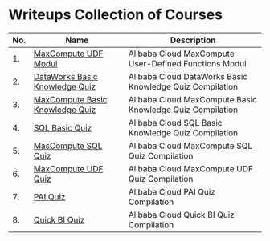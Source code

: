 # Writeups Collection of Courses
 
|No.|Name|Description|
|---|----|-----------|
|1.|[MaxCompute UDF Modul](./Alibaba-MaxCompute-UDF-Modul/README.md)|Alibaba Cloud MaxCompute User-Defined Functions Modul|
|2.|[DataWorks Basic Knowledge Quiz](./Alibaba-DataWorks-Basic-Quiz/README.md)|Alibaba Cloud DataWorks Basic Knowledge Quiz Compilation|
|3.|[MaxCompute Basic Knowledge Quiz](./Alibaba-MaxCompute-Basic-Quiz/README.md)|Alibaba Cloud MaxCompute Basic Knowledge Quiz Compilation|
|4.|[SQL Basic Quiz](./Alibaba-SQL-Basic-Quiz/README.md)|Alibaba Cloud SQL Basic Knowledge Quiz Compilation|
|5.|[MasCompute SQL Quiz](./Alibaba-SQL-Basic-Quiz/README.md)|Alibaba Cloud MaxCompute SQL Quiz Compilation|
|6.|[MaxCompute UDF Quiz](./Alibaba-MaxCompute-UDF-Quiz/README.md)|Alibaba Cloud MaxCompute UDF Quiz Compilation|
|7.|[PAI Quiz](./Alibaba-PAI-Quiz/README.md)|Alibaba Cloud PAI Quiz Compilation|
|8.|[Quick BI Quiz](./Alibaba-QuickBI-Quiz/README.md)|Alibaba Cloud Quick BI Quiz Compilation|
